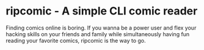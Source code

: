 # ripcomic - A simple CLI comic reader
Finding comics online is boring. If you wanna be a power user and flex your hacking skills on your friends and family while simultaneously having fun reading your favorite comics, ripcomic is the way to go.
